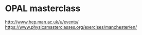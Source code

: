 # OPAL masterclass

http://www.hep.man.ac.uk/u/events/
https://www.physicsmasterclasses.org/exercises/manchester/en/